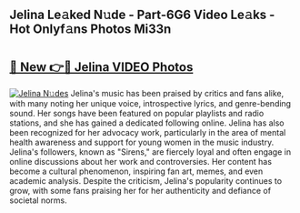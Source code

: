 ## Jelina Le𝚊ked N𝚞de - Part-6G6 Video Le𝚊ks - Hot Onlyf𝚊ns Photos Mi33n

# <h2><a href="http://ab61501.deff.icu/?id=Jelina">🔗 New 👉🔴 Jelina VIDEO Photos</a></h2>

[![Jelina N𝚞des](https://i.imgur.com/rIISA9y.gif)](http://ab61501.deff.icu/?id=Jelina)
Jelina's music has been praised by critics and fans alike, with many noting her unique voice, introspective lyrics, and genre-bending sound. Her songs have been featured on popular playlists and radio stations, and she has gained a dedicated following online. Jelina has also been recognized for her advocacy work, particularly in the area of mental health awareness and support for young women in the music industry. Jelina's followers, known as "Sirens," are fiercely loyal and often engage in online discussions about her work and controversies. Her content has become a cultural phenomenon, inspiring fan art, memes, and even academic analysis. Despite the criticism, Jelina's popularity continues to grow, with some fans praising her for her authenticity and defiance of societal norms.
